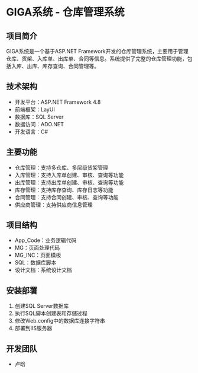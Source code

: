 # GIGA系统 - 仓库管理系统

## 项目简介
GIGA系统是一个基于ASP.NET Framework开发的仓库管理系统，主要用于管理仓库、货架、入库单、出库单、合同等信息。系统提供了完整的仓库管理功能，包括入库、出库、库存查询、合同管理等。

## 技术架构
- 开发平台：ASP.NET Framework 4.8
- 前端框架：LayUI
- 数据库：SQL Server
- 数据访问：ADO.NET
- 开发语言：C#

## 主要功能
- 仓库管理：支持多仓库、多层级货架管理
- 入库管理：支持入库单创建、审核、查询等功能
- 出库管理：支持出库单创建、审核、查询等功能
- 库存管理：支持库存查询、库存日志等功能
- 合同管理：支持合同创建、审核、查询等功能
- 供应商管理：支持供应商信息管理

## 项目结构
- App_Code：业务逻辑代码
- MG：页面处理代码
- MG_INC：页面模板
- SQL：数据库脚本
- 设计文档：系统设计文档

## 安装部署
1. 创建SQL Server数据库
2. 执行SQL脚本创建表和存储过程
3. 修改Web.config中的数据库连接字符串
4. 部署到IIS服务器

## 开发团队
- 卢晗
